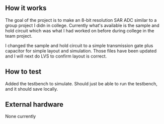 <!---

This file is used to generate your project datasheet. Please fill in the information below and delete any unused
sections.

You can also include images in this folder and reference them in the markdown. Each image must be less than
512 kb in size, and the combined size of all images must be less than 1 MB.
-->

## How it works

The goal of the project is to make an 8-bit resolution SAR ADC similar to a group project I didn in college. Currently what's available is the sample and hold circuit which was what I had worked on before during college in the team project.

I changed the sample and hold circuit to a simple transmission gate plus capacitor for simple layout and simulation. Those files have been updated and I will next do LVS to confirm layout is correct.

## How to test

Added the testbench to simulate. Should just be able to run the testbench, and it should save locally.

## External hardware

None currently

